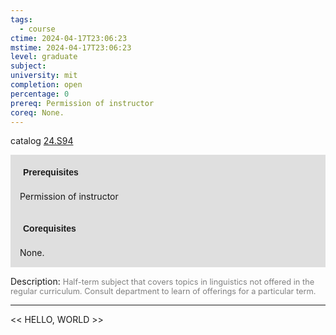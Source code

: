 ```yaml
---
tags:
  - course
ctime: 2024-04-17T23:06:23
mstime: 2024-04-17T23:06:23
level: graduate
subject: 
university: mit
completion: open
percentage: 0
prereq: Permission of instructor
coreq: None.
---
```


catalog [24.S94](http://student.mit.edu/catalog/m24b.html#24.S94)

<span style="display: block; padding: 15px; background-color: rgb(100, 100, 100, 0.2);"><font id="m_prereq2834_0" style="display: block; font-family: Arial, sans-serif; font-weight: bold; padding: 5px">Prerequisites</font><br><span id="prereq2834_0">Permission of instructor</span></span>
<span style="display: block; padding: 15px; background-color: rgb(100, 100, 100, 0.2);"><font id="m_coreq2834_0" style="display: block; font-family: Arial, sans-serif; font-weight: bold; padding: 5px">Corequisites</font><br><span id="coreq2834_0">None.</span></span>

<font style="">Description:</font>
<font style="color: grey; font-size: 0.8rem;">Half-term subject that covers topics in linguistics not offered in the regular curriculum. Consult department to learn of offerings for a particular term.</font>



---

<< HELLO, WORLD >>

